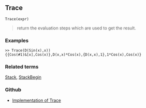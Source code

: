 ## Trace

```
Trace(expr)
```

> return the evaluation steps which are used to get the result.
 
### Examples

```
>> Trace(D(Sin(x),x))
{{Cos(#1)&[x],Cos(x)},D(x,x)*Cos(x),{D(x,x),1},1*Cos(x),Cos(x)}
```

### Related terms
[Stack](Stack.md), [StackBegin](StackBegin.md)

### Github

* [Implementation of Trace](https://github.com/axkr/symja_android_library/blob/master/symja_android_library/matheclipse-core/src/main/java/org/matheclipse/core/builtin/Programming.java#L2981) 
